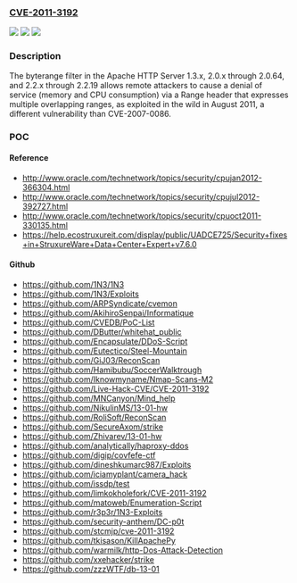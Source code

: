 ### [CVE-2011-3192](https://cve.mitre.org/cgi-bin/cvename.cgi?name=CVE-2011-3192)
![](https://img.shields.io/static/v1?label=Product&message=n%2Fa&color=blue)
![](https://img.shields.io/static/v1?label=Version&message=n%2Fa&color=blue)
![](https://img.shields.io/static/v1?label=Vulnerability&message=n%2Fa&color=brighgreen)

### Description

The byterange filter in the Apache HTTP Server 1.3.x, 2.0.x through 2.0.64, and 2.2.x through 2.2.19 allows remote attackers to cause a denial of service (memory and CPU consumption) via a Range header that expresses multiple overlapping ranges, as exploited in the wild in August 2011, a different vulnerability than CVE-2007-0086.

### POC

#### Reference
- http://www.oracle.com/technetwork/topics/security/cpujan2012-366304.html
- http://www.oracle.com/technetwork/topics/security/cpujul2012-392727.html
- http://www.oracle.com/technetwork/topics/security/cpuoct2011-330135.html
- https://help.ecostruxureit.com/display/public/UADCE725/Security+fixes+in+StruxureWare+Data+Center+Expert+v7.6.0

#### Github
- https://github.com/1N3/1N3
- https://github.com/1N3/Exploits
- https://github.com/ARPSyndicate/cvemon
- https://github.com/AkihiroSenpai/Informatique
- https://github.com/CVEDB/PoC-List
- https://github.com/DButter/whitehat_public
- https://github.com/Encapsulate/DDoS-Script
- https://github.com/Eutectico/Steel-Mountain
- https://github.com/GiJ03/ReconScan
- https://github.com/Hamibubu/SoccerWalktrough
- https://github.com/Iknowmyname/Nmap-Scans-M2
- https://github.com/Live-Hack-CVE/CVE-2011-3192
- https://github.com/MNCanyon/Mind_help
- https://github.com/NikulinMS/13-01-hw
- https://github.com/RoliSoft/ReconScan
- https://github.com/SecureAxom/strike
- https://github.com/Zhivarev/13-01-hw
- https://github.com/analytically/haproxy-ddos
- https://github.com/digip/covfefe-ctf
- https://github.com/dineshkumarc987/Exploits
- https://github.com/iciamyplant/camera_hack
- https://github.com/issdp/test
- https://github.com/limkokholefork/CVE-2011-3192
- https://github.com/matoweb/Enumeration-Script
- https://github.com/r3p3r/1N3-Exploits
- https://github.com/security-anthem/DC-p0t
- https://github.com/stcmjp/cve-2011-3192
- https://github.com/tkisason/KillApachePy
- https://github.com/warmilk/http-Dos-Attack-Detection
- https://github.com/xxehacker/strike
- https://github.com/zzzWTF/db-13-01

